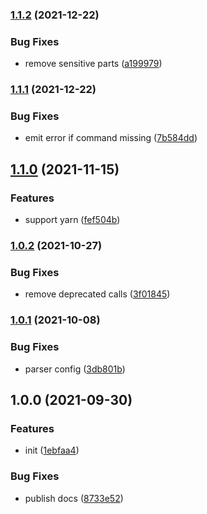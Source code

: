 ### [1.1.2](https://github.com/CyanSalt/twinkle-cli/compare/v1.1.1...v1.1.2) (2021-12-22)


### Bug Fixes

* remove sensitive parts ([a199979](https://github.com/CyanSalt/twinkle-cli/commit/a199979132cbec8ab994579f21536e5a379e3285))

### [1.1.1](https://github.com/CyanSalt/twinkle-cli/compare/v1.1.0...v1.1.1) (2021-12-22)


### Bug Fixes

* emit error if command missing ([7b584dd](https://github.com/CyanSalt/twinkle-cli/commit/7b584dd3d5fd4b0ab86384e3bd7531b4f94e3f9f))

## [1.1.0](https://github.com/CyanSalt/twinkle-cli/compare/v1.0.2...v1.1.0) (2021-11-15)


### Features

* support yarn ([fef504b](https://github.com/CyanSalt/twinkle-cli/commit/fef504ba841af6cbccbfc67138602f7f0d40b633))

### [1.0.2](https://github.com/CyanSalt/twinkle-cli/compare/1.0.1...v1.0.2) (2021-10-27)


### Bug Fixes

* remove deprecated calls ([3f01845](https://github.com/CyanSalt/twinkle-cli/commit/3f01845555952ad8afbc1c4afe45895bd5f3d6c8))

### [1.0.1](https://github.com/CyanSalt/twinkle-cli/compare/1.0.0...1.0.1) (2021-10-08)


### Bug Fixes

* parser config ([3db801b](https://github.com/CyanSalt/twinkle-cli/commit/3db801b7cca578937ee8dd166acc0e8de0bd9668))

## 1.0.0 (2021-09-30)


### Features

* init ([1ebfaa4](https://github.com/CyanSalt/twinkle-cli/commit/1ebfaa4d0acc5b5479da726361e97caf41220016))


### Bug Fixes

* publish docs ([8733e52](https://github.com/CyanSalt/twinkle-cli/commit/8733e52b1957d33b37ee8ac974e330fc6ec436fa))


